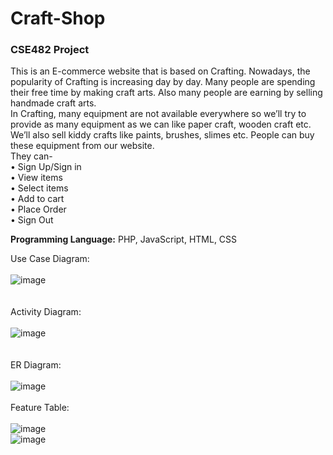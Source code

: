 # Craft-Shop</br>
### CSE482 Project<br>
This is an E-commerce website that is based on Crafting. Nowadays, the popularity of Crafting is increasing day by day. Many people are spending their free time by making craft arts. Also many people are earning by selling handmade craft arts.</br>
In Crafting, many equipment are not available everywhere so we’ll try to provide as many equipment as we can like paper craft, wooden craft etc. We’ll also sell kiddy crafts like paints, brushes, slimes etc. People can buy these equipment from our website.</br>
They can-</br>
•	Sign Up/Sign in</br>
•	View items</br>
•	Select items</br>
•	Add to cart</br>
•	Place Order</br>
•	Sign Out</br>

<b>Programming Language:</b> PHP, JavaScript, HTML, CSS

Use Case Diagram:</br></br>
![image](https://user-images.githubusercontent.com/57524635/132803895-4df90a14-c083-4647-a86f-04ed6d390101.png)</br></br></br>
Activity Diagram:</br></br>
![image](https://user-images.githubusercontent.com/57524635/132804002-f71345e6-90ff-41bf-a4f5-b692d7934471.png)</br></br></br>
ER Diagram:</br></br>
![image](https://user-images.githubusercontent.com/57524635/132804016-2d088704-d1f7-4eb6-9f5a-303b3c34b722.png)</br></br>
Feature Table:</br></br>
![image](https://user-images.githubusercontent.com/57524635/132804074-ed53ee40-3e79-4a43-b7b9-6ac5f50caa51.png)</br>
![image](https://user-images.githubusercontent.com/57524635/132804103-7d07a66d-3922-452c-b9f2-5d54952f4e09.png)</br>


